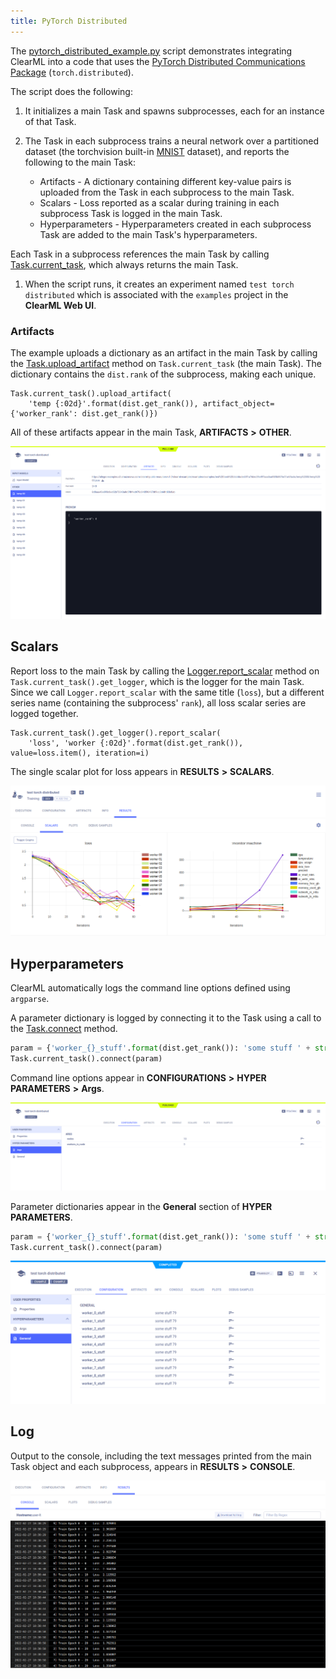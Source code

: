 ```yaml
---
title: PyTorch Distributed
---
```


The [pytorch_distributed_example.py](https://github.com/allegroai/clearml/blob/master/examples/frameworks/pytorch/pytorch_distributed_example.py) 
script demonstrates integrating ClearML into a code that uses the [PyTorch Distributed Communications Package](https://pytorch.org/docs/stable/distributed.html) 
(`torch.distributed`). 

The script does the following: 
1. It initializes a main Task and spawns subprocesses, each for an instance of that Task. 
   
1. The Task in each subprocess trains a neural network over a partitioned dataset (the torchvision built-in [MNIST](https://pytorch.org/vision/stable/datasets.html#mnist) 
   dataset), and reports the following to the main Task:
    * Artifacts - A dictionary containing different key-value pairs is uploaded from the Task in each subprocess to the main Task.
    * Scalars - Loss reported as a scalar during training in each subprocess Task is logged in the main Task.
    * Hyperparameters - Hyperparameters created in each subprocess Task are added to the main Task's hyperparameters.  
      
    
  Each Task in a subprocess references the main Task by calling [Task.current_task](../../../references/sdk/task.md#taskcurrent_task), 
    which always returns the main Task.

1. When the script runs, it creates an experiment named `test torch distributed` which is associated with the `examples` project in the **ClearML Web UI**.

### Artifacts

The example uploads a dictionary as an artifact in the main Task by calling the [Task.upload_artifact](../../../references/sdk/task.md#upload_artifact)
method on `Task.current_task` (the main Task). The dictionary contains the `dist.rank` of the subprocess, making each unique.

    Task.current_task().upload_artifact(
        'temp {:02d}'.format(dist.get_rank()), artifact_object={'worker_rank': dist.get_rank()})

All of these artifacts appear in the main Task, **ARTIFACTS** **>** **OTHER**.

![image](../../../img/examples_pytorch_distributed_example_09.png)

## Scalars

Report loss to the main Task by calling the [Logger.report_scalar](../../../references/sdk/logger.md#report_scalar) method on `Task.current_task().get_logger`, which is the logger for the main Task. Since we call `Logger.report_scalar` with the same title (`loss`), but a different series name (containing the subprocess' `rank`), all loss scalar series are logged together.

    Task.current_task().get_logger().report_scalar(
        'loss', 'worker {:02d}'.format(dist.get_rank()), value=loss.item(), iteration=i)

The single scalar plot for loss appears in **RESULTS** **>** **SCALARS**.

![image](../../../img/examples_pytorch_distributed_example_08.png)

## Hyperparameters

ClearML automatically logs the command line options defined using `argparse`. 

A parameter dictionary is logged by connecting it to the Task using a call to the [Task.connect](../../../references/sdk/task.md#connect) 
method.

```python
param = {'worker_{}_stuff'.format(dist.get_rank()): 'some stuff ' + str(randint(0, 100))}
Task.current_task().connect(param)
```

Command line options appear in **CONFIGURATIONS** **>** **HYPER PARAMETERS** **>** **Args**.

![image](../../../img/examples_pytorch_distributed_example_01.png)

Parameter dictionaries appear in the **General** section of **HYPER PARAMETERS**.

```python
param = {'worker_{}_stuff'.format(dist.get_rank()): 'some stuff ' + str(randint(0, 100))}
Task.current_task().connect(param)
```

![image](../../../img/examples_pytorch_distributed_example_02.png)

## Log

Output to the console, including the text messages printed from the main Task object and each subprocess, appears in **RESULTS** **>** **CONSOLE**.

![image](../../../img/examples_pytorch_distributed_example_06.png)